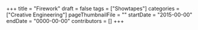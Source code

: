 +++
title = "Firework"
draft = false
tags = ["Showtapes"]
categories = ["Creative Engineering"]
pageThumbnailFile = ""
startDate = "2015-00-00"
endDate = "0000-00-00"
contributors = []
+++
